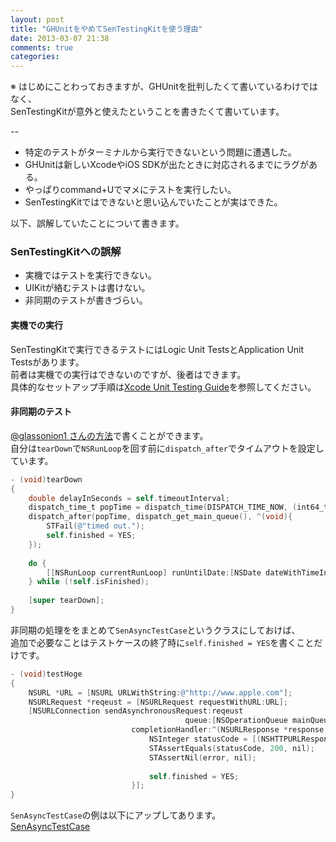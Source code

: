 ```yaml
---
layout: post
title: "GHUnitをやめてSenTestingKitを使う理由"
date: 2013-03-07 21:38
comments: true
categories: 
---
```


※ はじめにことわっておきますが、GHUnitを批判したくて書いているわけではなく、  
SenTestingKitが意外と使えたということを書きたくて書いています。

--

- 特定のテストがターミナルから実行できないという問題に遭遇した。
- GHUnitは新しいXcodeやiOS SDKが出たときに対応されるまでにラグがある。
- やっぱりcommand+Uでマメにテストを実行したい。
- SenTestingKitではできないと思い込んでいたことが実はできた。

以下、誤解していたことについて書きます。  

### SenTestingKitへの誤解

- 実機ではテストを実行できない。
- UIKitが絡むテストは書けない。
- 非同期のテストが書きづらい。

#### 実機での実行

SenTestingKitで実行できるテストにはLogic Unit TestsとApplication Unit Testsがあります。  
前者は実機での実行はできないのですが、後者はできます。  
具体的なセットアップ手順は[Xcode Unit Testing Guide](https://developer.apple.com/library/ios/#documentation/DeveloperTools/Conceptual/UnitTesting/02-Setting_Up_Unit_Tests_in_a_Project/setting_up.html#//apple_ref/doc/uid/TP40002143-CH3-SW1)を参照してください。

#### 非同期のテスト

[@glassonion1 さんの方法](http://d.hatena.ne.jp/glass-_-onion/20120702/1341241666)で書くことができます。  
自分は`tearDown`で`NSRunLoop`を回す前に`dispatch_after`でタイムアウトを設定しています。

```objectivec
- (void)tearDown
{
    double delayInSeconds = self.timeoutInterval;
    dispatch_time_t popTime = dispatch_time(DISPATCH_TIME_NOW, (int64_t)(delayInSeconds * NSEC_PER_SEC));
    dispatch_after(popTime, dispatch_get_main_queue(), ^(void){
        STFail(@"timed out.");
        self.finished = YES;
    });
    
    do {
        [[NSRunLoop currentRunLoop] runUntilDate:[NSDate dateWithTimeIntervalSinceNow:.1]];
    } while (!self.isFinished);
    
    [super tearDown];
}
```

非同期の処理ををまとめて`SenAsyncTestCase`というクラスにしておけば、  
追加で必要なことはテストケースの終了時に`self.finished = YES`を書くことだけです。

```objectivec
- (void)testHoge
{
    NSURL *URL = [NSURL URLWithString:@"http://www.apple.com"];
    NSURLRequest *reqeust = [NSURLRequest requestWithURL:URL];
    [NSURLConnection sendAsynchronousRequest:reqeust
                                       queue:[NSOperationQueue mainQueue]
                           completionHandler:^(NSURLResponse *response, NSData *data, NSError *error) {
                               NSInteger statusCode = [(NSHTTPURLResponse *)response statusCode];
                               STAssertEquals(statusCode, 200, nil);
                               STAssertNil(error, nil);
                               
                               self.finished = YES;
                           }];
}
```

`SenAsyncTestCase`の例は以下にアップしてあります。  
[SenAsyncTestCase](https://github.com/ishkawa/SenAsyncTestCase)


